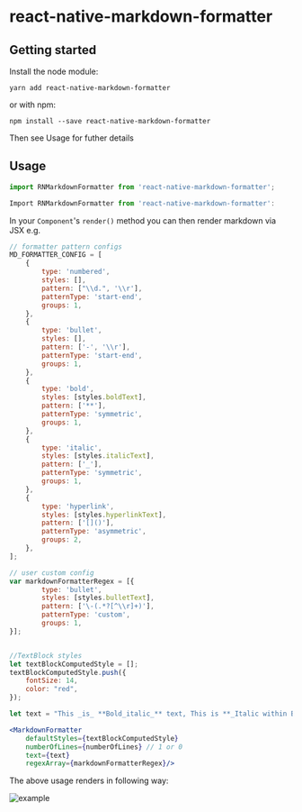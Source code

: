 
# react-native-markdown-formatter

## Getting started

Install the node module:

`yarn add react-native-markdown-formatter`

or with npm:

`npm install --save react-native-markdown-formatter`

Then see Usage for futher details

## Usage

```javascript
import RNMarkdownFormatter from 'react-native-markdown-formatter';

Import RNMarkdownFormatter from 'react-native-markdown-formatter':

```

In your `Component`'s `render()` method you can then render markdown via JSX e.g.

```js
// formatter pattern configs
MD_FORMATTER_CONFIG = [
	{
		type: 'numbered',
		styles: [],
		pattern: ["\\d.", '\\r'],
		patternType: 'start-end',
		groups: 1,
	},  
	{
		type: 'bullet',
		styles: [],
		pattern: ['-', '\\r'],
		patternType: 'start-end',
		groups: 1,
	},  
	{
		type: 'bold',
		styles: [styles.boldText],
		pattern: ['**'],
		patternType: 'symmetric',
		groups: 1,
	},
	{
		type: 'italic',
		styles: [styles.italicText],
		pattern: ['_'],
		patternType: 'symmetric',
		groups: 1,
	},
	{
		type: 'hyperlink',
		styles: [styles.hyperlinkText],
		pattern: ['[]()'],
		patternType: 'asymmetric',
		groups: 2,
	},
];

// user custom config
var markdownFormatterRegex = [{
		type: 'bullet',
		styles: [styles.bulletText],
		pattern: ['\-(.*?[^\\r]+)'],
		patternType: 'custom',
		groups: 1,
}];


//TextBlock styles
let textBlockComputedStyle = [];
textBlockComputedStyle.push({
	fontSize: 14,
	color: "red",
});

let text = "This _is_ **Bold_italic_** text, This is **_Italic within Bold_** text (bold italic text), This is more than one hyperlink text => [Adaptive Cards](http://adaptivecards.io) [Adaptive Cards](http://adaptivecards.io), This is a bullet list - Item 1\r- Item 2\r- Item 3\r sdfhjkk ashok sdf 1. Green\r2. Orange\r3. Blue .767 : sdfj\r jkkkkkkkk sdfhjkk ashok sdf 1. Green\r2. Orange\r3. Blue .767 : sdfj\r";

```
```jsx
<MarkdownFormatter 
	defaultStyles={textBlockComputedStyle} 
	numberOfLines={numberOfLines} // 1 or 0
	text={text} 
	regexArray={markdownFormatterRegex}/>

```
  

The above usage renders in following way:

![example](https://raw.githubusercontent.com/regar007/react-native-markdown-formatter/master/example.png)
